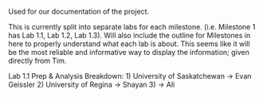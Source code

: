Used for our documentation of the project. 

This is currently split into separate labs for each milestone. (i.e. Milestone 1 has Lab 1.1, Lab 1.2, Lab 1.3).
Will also include the outline for Milestones in here to properly understand what each lab is about. This seems
like it will be the most reliable and informative way to display the information; given directly from Tim. 

Lab 1.1 Prep & Analysis Breakdown:
    1) University of Saskatchewan -> Evan Geissler
    2) University of Regina -> Shayan
    3) -> Ali


